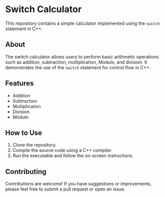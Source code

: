 # Switch Calculator

This repository contains a simple calculator implemented using the `switch` statement in C++.

## About

The switch calculator allows users to perform basic arithmetic operations such as addition, subtraction, multiplication, Modulo, and division. It demonstrates the use of the `switch` statement for control flow in C++.

## Features

- Addition
- Subtraction
- Multiplication
- Division
- Modulo

## How to Use

1. Clone the repository.
2. Compile the source code using a C++ compiler.
3. Run the executable and follow the on-screen instructions.

## Contributing

Contributions are welcome! If you have suggestions or improvements, please feel free to submit a pull request or open an issue.

